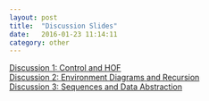 ```yaml
---
layout: post
title:  "Discussion Slides"
date:   2016-01-23 11:14:11
category: other
---
```


[Discussion 1: Control and HOF](https://docs.google.com/presentation/d/1w1LIRGgiOeCIe-l5NUuNTcbXWHSljXOrlnl0MM4T7GA/edit?usp=sharing)   
[Discussion 2: Environment Diagrams and Recursion](https://docs.google.com/presentation/d/1UQx9sSLovlhm2oy7f0SKb8vDV_4glXCa0Co8HHtzzi0/edit?usp=sharing)  
[Discussion 3: Sequences and Data Abstraction](https://docs.google.com/presentation/d/1cfwWzadsrDU5RFfsLNQLVahf3m3dhX7f-iI-NdkB0aY/edit?usp=sharing)